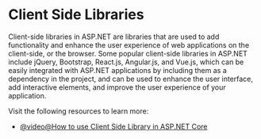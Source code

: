 # Client Side Libraries

Client-side libraries in ASP.NET are libraries that are used to add functionality and enhance the user experience of web applications on the client-side, or the browser. Some popular client-side libraries in ASP.NET include jQuery, Bootstrap, React.js, Angular.js, and Vue.js, which can be easily integrated with ASP.NET applications by including them as a dependency in the project, and can be used to enhance the user interface, add interactive elements, and improve the user experience of your application.

Visit the following resources to learn more:

- [@video@How to use Client Side Library in ASP.NET Core](https://www.youtube.com/watch?v=VwqozSbQuec)
